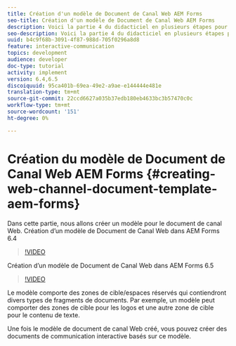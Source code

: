 ```yaml
---
title: Création d'un modèle de Document de Canal Web AEM Forms
seo-title: Création d'un modèle de Document de Canal Web AEM Forms
description: Voici la partie 4 du didacticiel en plusieurs étapes pour créer votre premier document de communications interactives. Dans cette partie, nous allons créer un modèle pour le document de canal Web.
seo-description: Voici la partie 4 du didacticiel en plusieurs étapes pour créer votre premier document de communications interactives. Dans cette partie, nous allons créer un modèle pour le document de canal Web.
uuid: b4c9f68b-3091-4f87-988d-705f0296a8d8
feature: interactive-communication
topics: development
audience: developer
doc-type: tutorial
activity: implement
version: 6.4,6.5
discoiquuid: 95ca401b-69ea-49e2-a9ae-e144444e481e
translation-type: tm+mt
source-git-commit: 22ccd6627a035b37edb180eb4633bc3b57470c0c
workflow-type: tm+mt
source-wordcount: '151'
ht-degree: 0%

---
```



# Création du modèle de Document de Canal Web AEM Forms {#creating-web-channel-document-template-aem-forms}

Dans cette partie, nous allons créer un modèle pour le document de canal Web.
Création d’un modèle de Document de Canal Web dans AEM Forms 6.4
>[!VIDEO](https://video.tv.adobe.com/v/22342?quality=9&learn=on)

Création d’un modèle de Document de Canal Web dans AEM Forms 6.5
>[!VIDEO](https://video.tv.adobe.com/v/27807?quality=9&learn=on)

Le modèle comporte des zones de cible/espaces réservés qui contiendront divers types de fragments de documents. Par exemple, un modèle peut comporter des zones de cible pour les logos et une autre zone de cible pour le contenu de texte.

Une fois le modèle de document de canal Web créé, vous pouvez créer des documents de communication interactive basés sur ce modèle.
